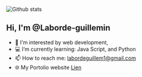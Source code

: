 ![Github stats](https://github-readme-stats.vercel.app/api?username=Laborde-Guillemin&count_private=true) 

## Hi, I'm @Laborde-guillemin                                                     
- 🌱 I'm interested by web development, 
- 💻 I’m currently learning: Java Script, and Python
- 📫 How to reach me: labordeguillem1@gmail.com
- 🌐 My Portolio website [Lien](https://www.guillemin-laborde.but-info.com/)ㅤ




<!--
**Laborde-Guillemin/Laborde-Guillemin** is a ✨ _special_ ✨ repository because its `README.md` (this file) appears on your GitHub profile.

ㅤㅤㅤ
Here are some ideas to get you started:

- 🔭 I’m currently working on ...
- 🌱 I’m currently learning ...
- 👯 I’m looking to collaborate on ...
- 🤔 I’m looking for help with ...
- 💬 Ask me about ...
- 📫 How to reach me: ...
- 😄 Pronouns: ...
- ⚡ Fun fact: ...
-->
